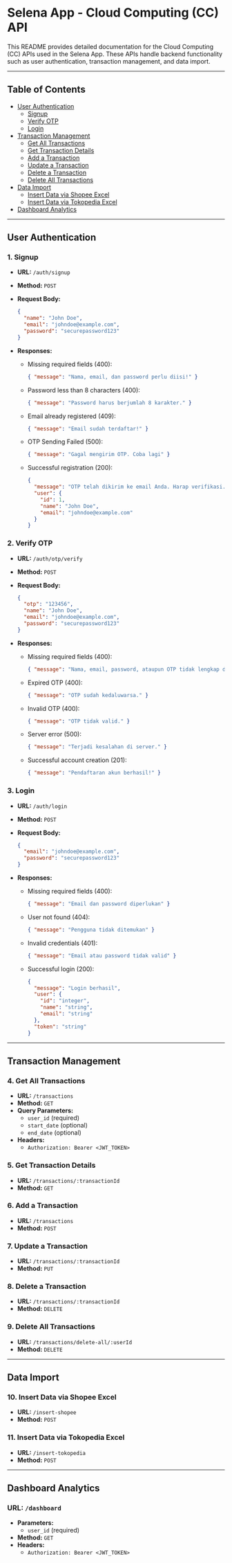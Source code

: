 # Selena App - Cloud Computing (CC) API

This README provides detailed documentation for the Cloud Computing (CC) APIs used in the Selena App. These APIs handle backend functionality such as user authentication, transaction management, and data import.

---

## Table of Contents

- [User Authentication](#user-authentication)
  - [Signup](#1-signup)
  - [Verify OTP](#2-verify-otp)
  - [Login](#3-login)
- [Transaction Management](#transaction-management)
  - [Get All Transactions](#4-get-all-transactions)
  - [Get Transaction Details](#5-get-transaction-details)
  - [Add a Transaction](#6-add-a-transaction)
  - [Update a Transaction](#7-update-a-transaction)
  - [Delete a Transaction](#8-delete-a-transaction)
  - [Delete All Transactions](#9-delete-all-transactions)
- [Data Import](#data-import)
  - [Insert Data via Shopee Excel](#10-insert-data-via-shopee-excel)
  - [Insert Data via Tokopedia Excel](#11-insert-data-via-tokopedia-excel)
- [Dashboard Analytics](#dashboard-analytics)

---

## User Authentication

### 1. Signup

- **URL:** `/auth/signup`
- **Method:** `POST`
- **Request Body:**

    ```json
    {
      "name": "John Doe",
      "email": "johndoe@example.com",
      "password": "securepassword123"
    }
    ```

- **Responses:**
  - Missing required fields (400):
    ```json
    { "message": "Nama, email, dan password perlu diisi!" }
    ```
  - Password less than 8 characters (400):
    ```json
    { "message": "Password harus berjumlah 8 karakter." }
    ```
  - Email already registered (409):
    ```json
    { "message": "Email sudah terdaftar!" }
    ```
  - OTP Sending Failed (500):
    ```json
    { "message": "Gagal mengirim OTP. Coba lagi" }
    ```
  - Successful registration (200):
    ```json
    {
      "message": "OTP telah dikirim ke email Anda. Harap verifikasi.",
      "user": {
        "id": 1,
        "name": "John Doe",
        "email": "johndoe@example.com"
      }
    }
    ```

### 2. Verify OTP

- **URL:** `/auth/otp/verify`
- **Method:** `POST`
- **Request Body:**

    ```json
    {
      "otp": "123456",
      "name": "John Doe",
      "email": "johndoe@example.com",
      "password": "securepassword123"
    }
    ```

- **Responses:**
  - Missing required fields (400):
    ```json
    { "message": "Nama, email, password, ataupun OTP tidak lengkap di Request Body!" }
    ```
  - Expired OTP (400):
    ```json
    { "message": "OTP sudah kedaluwarsa." }
    ```
  - Invalid OTP (400):
    ```json
    { "message": "OTP tidak valid." }
    ```
  - Server error (500):
    ```json
    { "message": "Terjadi kesalahan di server." }
    ```
  - Successful account creation (201):
    ```json
    { "message": "Pendaftaran akun berhasil!" }
    ```

### 3. Login

- **URL:** `/auth/login`
- **Method:** `POST`
- **Request Body:**

    ```json
    {
      "email": "johndoe@example.com",
      "password": "securepassword123"
    }
    ```

- **Responses:**
  - Missing required fields (400):
    ```json
    { "message": "Email dan password diperlukan" }
    ```
  - User not found (404):
    ```json
    { "message": "Pengguna tidak ditemukan" }
    ```
  - Invalid credentials (401):
    ```json
    { "message": "Email atau password tidak valid" }
    ```
  - Successful login (200):
    ```json
    {
      "message": "Login berhasil",
      "user": {
        "id": "integer",
        "name": "string",
        "email": "string"
      },
      "token": "string"
    }
    ```

---

## Transaction Management

### 4. Get All Transactions

- **URL:** `/transactions`
- **Method:** `GET`
- **Query Parameters:**
  - `user_id` (required)
  - `start_date` (optional)
  - `end_date` (optional)
- **Headers:**
  - `Authorization: Bearer <JWT_TOKEN>`

### 5. Get Transaction Details

- **URL:** `/transactions/:transactionId`
- **Method:** `GET`

### 6. Add a Transaction

- **URL:** `/transactions`
- **Method:** `POST`

### 7. Update a Transaction

- **URL:** `/transactions/:transactionId`
- **Method:** `PUT`

### 8. Delete a Transaction

- **URL:** `/transactions/:transactionId`
- **Method:** `DELETE`

### 9. Delete All Transactions

- **URL:** `/transactions/delete-all/:userId`
- **Method:** `DELETE`

---

## Data Import

### 10. Insert Data via Shopee Excel

- **URL:** `/insert-shopee`
- **Method:** `POST`

### 11. Insert Data via Tokopedia Excel

- **URL:** `/insert-tokopedia`
- **Method:** `POST`

---

## Dashboard Analytics

### URL: `/dashboard`

- **Parameters:**
  - `user_id` (required)
- **Method:** `GET`
- **Headers:**
  - `Authorization: Bearer <JWT_TOKEN>`
